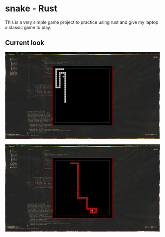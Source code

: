 # snake - Rust

This is a very simple game project to practice using rust and give my laptop a classic game to play.

## Current look

![Current look of the game.](./screenshots/Current.png)

![Current look when dead.](./screenshots/Current2.png)
